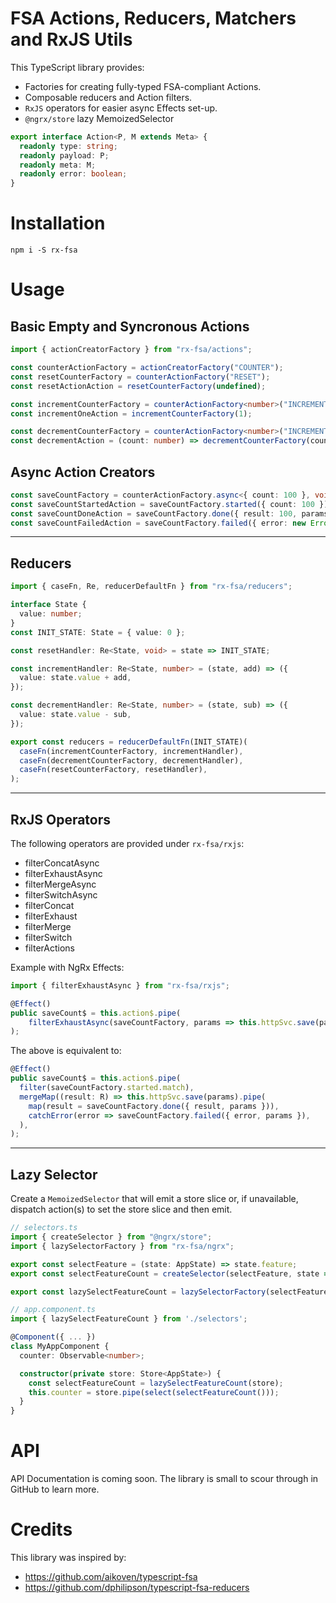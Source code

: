 # FSA Actions, Reducers, Matchers and RxJS Utils

This TypeScript library provides:

- Factories for creating fully-typed FSA-compliant Actions.
- Composable reducers and Action filters.
- `RxJS` operators for easier async Effects set-up.
- `@ngrx/store` lazy MemoizedSelector

```ts
export interface Action<P, M extends Meta> {
  readonly type: string;
  readonly payload: P;
  readonly meta: M;
  readonly error: boolean;
}
```

# Installation

```
npm i -S rx-fsa
```

# Usage

## Basic Empty and Syncronous Actions

```ts
import { actionCreatorFactory } from "rx-fsa/actions";

const counterActionFactory = actionCreatorFactory("COUNTER");
const resetCounterFactory = counterActionFactory("RESET");
const resetActionAction = resetCounterFactory(undefined);

const incrementCounterFactory = counterActionFactory<number>("INCREMENT");
const incrementOneAction = incrementCounterFactory(1);

const decrementCounterFactory = counterActionFactory<number>("INCREMENT");
const decrementAction = (count: number) => decrementCounterFactory(count);
```

## Async Action Creators

```ts
const saveCountFactory = counterActionFactory.async<{ count: 100 }, void, Error>("SAVE");
const saveCountStartedAction = saveCountFactory.started({ count: 100 });
const saveCountDoneAction = saveCountFactory.done({ result: 100, params: { count: 100 } });
const saveCountFailedAction = saveCountFactory.failed({ error: new Error("File not saved."), params: { count: 100 } });
```

---

## Reducers

```ts
import { caseFn, Re, reducerDefaultFn } from "rx-fsa/reducers";

interface State {
  value: number;
}
const INIT_STATE: State = { value: 0 };

const resetHandler: Re<State, void> = state => INIT_STATE;

const incrementHandler: Re<State, number> = (state, add) => ({
  value: state.value + add,
});

const decrementHandler: Re<State, number> = (state, sub) => ({
  value: state.value - sub,
});

export const reducers = reducerDefaultFn(INIT_STATE)(
  caseFn(incrementCounterFactory, incrementHandler),
  caseFn(decrementCounterFactory, decrementHandler),
  caseFn(resetCounterFactory, resetHandler),
);
```

---

## RxJS Operators

The following operators are provided under `rx-fsa/rxjs`:
- filterConcatAsync
- filterExhaustAsync
- filterMergeAsync
- filterSwitchAsync
- filterConcat
- filterExhaust
- filterMerge
- filterSwitch
- filterActions

Example with NgRx Effects:
```ts
import { filterExhaustAsync } from "rx-fsa/rxjs";

@Effect()
public saveCount$ = this.action$.pipe(
    filterExhaustAsync(saveCountFactory, params => this.httpSvc.save(params)),
);
```
The above is equivalent to:
```ts
@Effect()
public saveCount$ = this.action$.pipe(
  filter(saveCountFactory.started.match),
  mergeMap((result: R) => this.httpSvc.save(params).pipe(
    map(result = saveCountFactory.done({ result, params })),
    catchError(error => saveCountFactory.failed({ error, params }),
  ),
);
```

---

## Lazy Selector

Create a `MemoizedSelector` that will emit a store slice or, if unavailable, dispatch action(s) to set the store slice and then emit.

```ts
// selectors.ts
import { createSelector } from "@ngrx/store";
import { lazySelectorFactory } from "rx-fsa/ngrx";

export const selectFeature = (state: AppState) => state.feature;
export const selectFeatureCount = createSelector(selectFeature, state => state.counter);

export const lazySelectFeatureCount = lazySelectorFactory(selectFeatureCount, loadFeatureAction);
```

```ts
// app.component.ts
import { lazySelectFeatureCount } from './selectors';

@Component({ ... })
class MyAppComponent {
  counter: Observable<number>;

  constructor(private store: Store<AppState>) {
    const selectFeatureCount = lazySelectFeatureCount(store);
    this.counter = store.pipe(select(selectFeatureCount()));
  }
}
```

# API

API Documentation is coming soon. The library is small to scour through in GitHub to learn more.

# Credits

This library was inspired by:
- https://github.com/aikoven/typescript-fsa
- https://github.com/dphilipson/typescript-fsa-reducers
